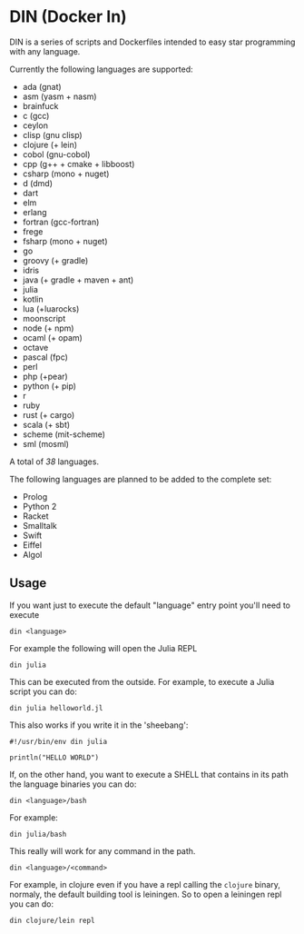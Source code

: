 # DIN (Docker In)

DIN is a series of scripts and Dockerfiles intended to easy star programming with any language.

Currently the following languages are supported:

- ada (gnat)
- asm (yasm + nasm)
- brainfuck
- c (gcc)
- ceylon
- clisp (gnu clisp)
- clojure (+ lein)
- cobol (gnu-cobol)
- cpp (g++ + cmake + libboost)
- csharp (mono + nuget)
- d (dmd)
- dart
- elm
- erlang
- fortran (gcc-fortran)
- frege
- fsharp (mono + nuget)
- go
- groovy (+ gradle)
- idris
- java (+ gradle + maven + ant)
- julia
- kotlin
- lua (+luarocks)
- moonscript
- node (+ npm)
- ocaml (+ opam)
- octave
- pascal (fpc)
- perl
- php (+pear)
- python (+ pip)
- r
- ruby
- rust (+ cargo)
- scala (+ sbt)
- scheme (mit-scheme)
- sml (mosml)

A total of *38* languages.

The following languages are planned to be added to the complete set:

- Prolog
- Python 2
- Racket
- Smalltalk
- Swift
- Eiffel
- Algol

## Usage

If you want just to execute the default "language" entry point you'll need to execute

```
din <language>
```

For example the following will open the Julia REPL
```
din julia
```

This can be executed from the outside. For example, to execute a Julia script you can do:

```
din julia helloworld.jl
```

This also works if you write it in the 'sheebang':

```
#!/usr/bin/env din julia

println("HELLO WORLD")
```

If, on the other hand, you want to execute a SHELL that contains in its path the language binaries you can do:

```
din <language>/bash
```

For example:

```
din julia/bash
```

This really will work for any command in the path.

```
din <language>/<command>
```

For example, in clojure even if you have a repl calling the `clojure` binary, normaly, the default building tool is leiningen. So to open a leiningen repl you can do:


```
din clojure/lein repl
```
